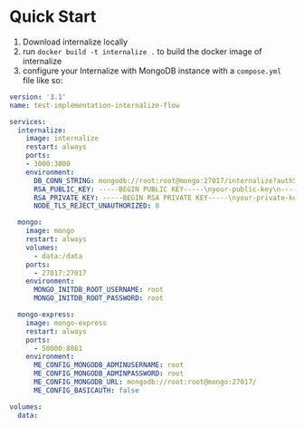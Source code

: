 # Quick Start
1. Download internalize locally
2. run `docker build -t internalize .` to build the docker image of internalize
3. configure your Internalize with MongoDB instance with a `compose.yml` file like so:

```yml
version: '3.1'
name: test-implementation-internalize-flow

services:
  internalize:
    image: internalize
    restart: always
    ports:
    - 3000:3000
    environment:
      DB_CONN_STRING: mongodb://root:root@mongo:27017/internalize?authSource=admin
      RSA_PUBLIC_KEY: -----BEGIN PUBLIC KEY-----\nyour-public-key\n-----END PUBLIC KEY-----
      RSA_PRIVATE_KEY: -----BEGIN RSA PRIVATE KEY-----\nyour-private-key\n-----END RSA PRIVATE KEY-----
      NODE_TLS_REJECT_UNAUTHORIZED: 0

  mongo:
    image: mongo
    restart: always
    volumes:
      - data:/data
    ports:
      - 27017:27017
    environment:
      MONGO_INITDB_ROOT_USERNAME: root
      MONGO_INITDB_ROOT_PASSWORD: root

  mongo-express:
    image: mongo-express
    restart: always
    ports:
      - 50000:8081
    environment:
      ME_CONFIG_MONGODB_ADMINUSERNAME: root
      ME_CONFIG_MONGODB_ADMINPASSWORD: root
      ME_CONFIG_MONGODB_URL: mongodb://root:root@mongo:27017/
      ME_CONFIG_BASICAUTH: false

volumes:
  data:
```